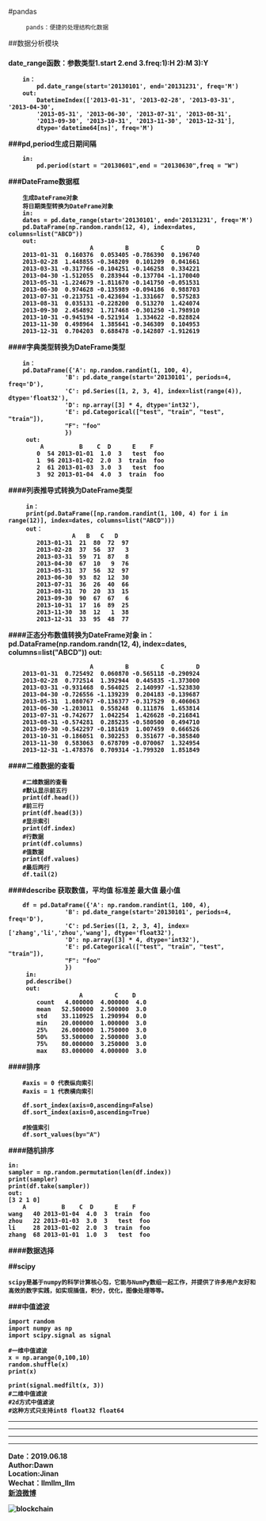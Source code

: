 #pandas
        
         pands：便捷的处理结构化数据


##数据分析模块
    
        
<h4>date_range函数：参数类型1.start  
                        2.end  
                        3.freq:1):H  
                               2):M  
                               3):Y  
                        
        in：
            pd.date_range(start='20130101', end='20131231', freq='M')
        out:
            DatetimeIndex(['2013-01-31', '2013-02-28', '2013-03-31', '2013-04-30',
            '2013-05-31', '2013-06-30', '2013-07-31', '2013-08-31',
            '2013-09-30', '2013-10-31', '2013-11-30', '2013-12-31'],
            dtype='datetime64[ns]', freq='M')
###pd,period生成日期间隔

        in:
            pd.period(start = "20130601",end = "20130630",freq = "W")

###DateFrame数据框
        
        生成DateFrame对象
        将日期类型转换为DateFrame对象
        in:
        dates = pd.date_range(start='20130101', end='20131231', freq='M')
        pd.DataFrame(np.random.randn(12, 4), index=dates, columns=list("ABCD"))   
        out:
                           A         B         C         D
        2013-01-31  0.160376  0.053405 -0.786390  0.196740
        2013-02-28  1.448855 -0.348209  0.101209  0.041661
        2013-03-31 -0.317766 -0.104251 -0.146258  0.334221
        2013-04-30 -1.512055  0.283944 -0.137704 -1.170040
        2013-05-31 -1.224679 -1.811670 -0.141750 -0.051531
        2013-06-30  0.974628 -0.135989 -0.094186  0.988703
        2013-07-31 -0.213751 -0.423694 -1.331667  0.575283
        2013-08-31  0.035131 -0.228200  0.513270  1.424074
        2013-09-30  2.454892  1.717468 -0.301250 -1.798910
        2013-10-31 -0.945194 -0.521914  1.334622 -0.828824
        2013-11-30  0.498964  1.385641 -0.346309  0.104953
        2013-12-31  0.704203  0.688478 -0.142807 -1.912619   
####字典类型转换为DateFrame类型
        
        in：
        pd.DataFrame({'A': np.random.randint(1, 100, 4),
                    'B': pd.date_range(start='20130101', periods=4, freq='D'),
                    'C': pd.Series([1, 2, 3, 4], index=list(range(4)), dtype='float32'),
                    'D': np.array([3] * 4, dtype='int32'),
                    'E': pd.Categorical(["test", "train", "test", "train"]),
                    "F": "foo"
                    })
         out:
             A          B    C  D      E    F
            0  54 2013-01-01  1.0  3   test  foo
            1  96 2013-01-02  2.0  3  train  foo
            2  61 2013-01-03  3.0  3   test  foo
            3  92 2013-01-04  4.0  3  train  foo
####列表推导式转换为DateFrame类型
            
         in：
         print(pd.DataFrame([np.random.randint(1, 100, 4) for i in range(12)], index=dates, columns=list("ABCD")))
         out：
                      A   B   C   D
            2013-01-31  21  80  72  97
            2013-02-28  37  56  37   3
            2013-03-31  59  71  87   8
            2013-04-30  67  10   9  76
            2013-05-31  37  56  32  97
            2013-06-30  93  82  12  30
            2013-07-31  36  26  40  66
            2013-08-31  70  20  33  15
            2013-09-30  90  67  67   6
            2013-10-31  17  16  89  25
            2013-11-30  38  12   1  38
            2013-12-31  33  95  48  77      
####正态分布数值转换为DateFrame对象
        in：
        pd.DataFrame(np.random.randn(12, 4), index=dates, columns=list("ABCD"))
        out:
        
                           A         B         C         D
        2013-01-31  0.725492  0.060870 -0.565118 -0.290924
        2013-02-28  0.772514  1.392944  0.445835 -1.373000
        2013-03-31 -0.931468  0.564025  2.140997 -1.523830
        2013-04-30 -0.726556 -1.139239  0.204183 -0.139687
        2013-05-31  1.080767 -0.136377 -0.317529  0.406063
        2013-06-30 -1.203011  0.558248  0.111876  1.653814
        2013-07-31 -0.742677  1.042254  1.426628 -0.216841
        2013-08-31 -0.574281  0.285235 -0.580500  0.494710
        2013-09-30 -0.542297 -0.181619  1.007459  0.666526
        2013-10-31 -0.186051  0.302253  0.351677 -0.385840
        2013-11-30  0.583063  0.678709 -0.070067  1.324954
        2013-12-31 -1.478376  0.709314 -1.799320  1.851849
####二维数据的查看
        
        #二维数据的查看
        #默认显示前五行
        print(df.head())
        #前三行
        print(df.head(3))
        #显示索引
        print(df.index)
        #行数据
        print(df.columns)
        #值数据
        print(df.values)
        #最后两行
        df.tail(2)
####describe 获取数值，平均值 标准差 最大值 最小值
        
        df = pd.DataFrame({'A': np.random.randint(1, 100, 4),
                    'B': pd.date_range(start='20130101', periods=4, freq='D'),
                    'C': pd.Series([1, 2, 3, 4], index=['zhang','li','zhou','wang'], dtype='float32'),
                    'D': np.array([3] * 4, dtype='int32'),
                    'E': pd.Categorical(["test", "train", "test", "train"]),
                    "F": "foo"
                    })
         in:
         pd.describe()
         out:
                        A         C    D
            count   4.000000  4.000000  4.0
            mean   52.500000  2.500000  3.0
            std    33.110925  1.290994  0.0
            min    20.000000  1.000000  3.0
            25%    26.000000  1.750000  3.0
            50%    53.500000  2.500000  3.0
            75%    80.000000  3.250000  3.0
            max    83.000000  4.000000  3.0
         
         
####排序

        #axis = 0 代表纵向索引
        #axis = 1 代表横向索引
        
        df.sort_index(axis=0,ascending=False)
        df.sort_index(axis=0,ascending=True)
        
        #按值索引
        df.sort_values(by="A")
####随机排序
    
    in:
    sampler = np.random.permutation(len(df.index))
    print(sampler)
    print(df.take(sampler))
    out:
    [3 2 1 0]
        A          B    C  D      E    F
    wang   40 2013-01-04  4.0  3  train  foo
    zhou   22 2013-01-03  3.0  3   test  foo
    li     28 2013-01-02  2.0  3  train  foo
    zhang  68 2013-01-01  1.0  3   test  foo


####数据选择
        
##scipy
    
    scipy是基于numpy的科学计算核心包，它能与NumPy数组一起工作，并提供了许多用户友好和高效的数字实践，如实现插值，积分，优化，图像处理等等。
    
###中值滤波
    
    import random
    import numpy as np
    import scipy.signal as signal
    
    #一维中值滤波
    x = np.arange(0,100,10)
    random.shuffle(x)
    print(x)
    
    print(signal.medfilt(x, 3))
    #二维中值滤波
    #2d方式中值滤波
    #这种方式只支持int8 float32 float64









---
---
---
---
Date：2019.06.18  
Author:Dawn  
Location:Jinan   
Wechat：llmllm_llm  
[新浪微博](https://weibo.com/u/5034954422)
 
![blockchain](https://ss0.bdstatic.com/70cFvHSh_Q1YnxGkpoWK1HF6hhy/it/u=702257389,1274025419&fm=27&gp=0.jpg "区块链")

        
        
